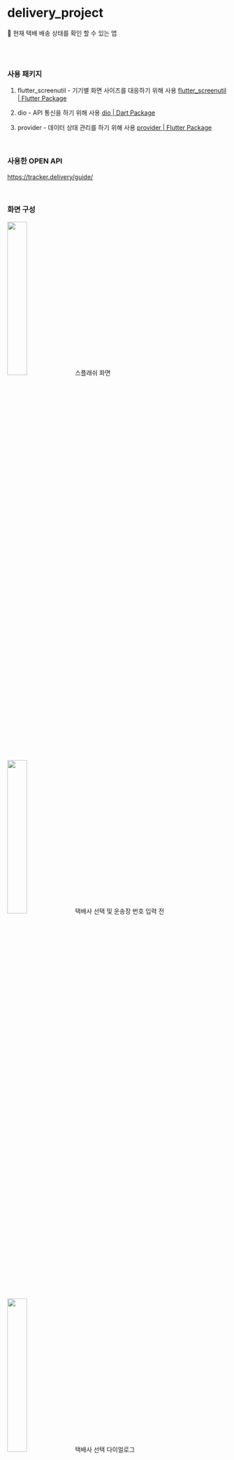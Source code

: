 # delivery_project

📌 현재 택배 배송 상태를 확인 할 수 있는 앱

<br><br>

### 사용 패키지
1. flutter_screenutil - 기기별 화면 사이즈를 대응하기 위해 사용
    [flutter_screenutil | Flutter Package](https://pub.dev/packages/flutter_screenutil)
    

2. dio - API 통신을 하기 위해 사용
    [dio | Dart Package](https://pub.dev/packages/dio)
    

3. provider - 데이터 상태 관리를 하기 위해 사용
    [provider | Flutter Package](https://pub.dev/packages/provider)

<br>

### 사용한 OPEN API
https://tracker.delivery/guide/

<br>

### 화면 구성
<img width="30%" src="https://user-images.githubusercontent.com/66982928/150528872-876ee2da-1ca9-49f9-a13f-7a63a078b031.png"/>
스플래쉬 화면

<br><br>

<img width="30%" src="https://user-images.githubusercontent.com/66982928/150529234-efe086ba-4f2e-4373-81ef-e0b63a6277ae.png"/>
택배사 선택 및 운송장 번호 입력 전

<br><br>

<img width="30%" src="https://user-images.githubusercontent.com/66982928/150529355-d63c0e91-2c14-44fd-a579-de41e49c7ab3.png"/>
택배사 선택 다이얼로그

<br><br>

<img width="30%" src="https://user-images.githubusercontent.com/66982928/150529443-e1471f0e-6978-47da-b5c1-f4424b4b76cc.png"/>
택배사 선택 및 운송장 번호 입력 후 결과 화면
